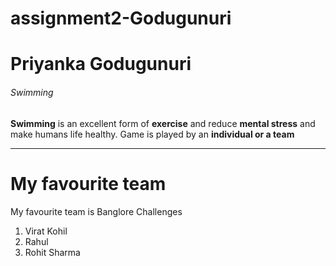 # assignment2-Godugunuri
# Priyanka Godugunuri
###### Swimming 
**Swimming** 
is  an excellent form of **exercise** and  reduce **mental stress**  and make humans life  healthy. Game is played by an **individual or a team**   

____
# My favourite team
My favourite team is Banglore Challenges
1. Virat Kohil
2. Rahul
3. Rohit Sharma